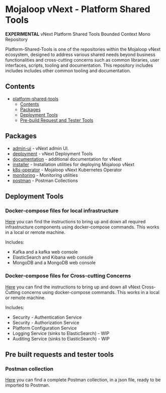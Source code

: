 # Mojaloop vNext - Platform Shared Tools

**EXPERIMENTAL** vNext Platform Shared Tools Bounded Context Mono Repository

Platform-Shared-Tools is one of the repositories within the Mojaloop vNext ecosystem, designed to address various shared needs  beyond business functionalities and cross-cutting concerns such as common libraries, user interfaces, scripts, tooling and documentation.
This repository includes  includes includes other common tooling and documentation.


## Contents
- [platform-shared-tools](#mojaloop-vnext---platform-shared-tools)
  - [Contents](#contents)
  - [Packages](#packages--libraries-included)
  - [Deployment Tools](#deployment-tools)
  - [Pre-build Request and Tester Tools](#pre-built-requests-and-tester-tools)


## Packages
- [admin-ui](./packages/admin-ui/README.md) - vNext admin UI.
- [deployment](./packages/deployment/) - vNext Deployment Tools
- [documentation](./packages/documentation/) - additional documentation for vNext 
- [installer](./packages/installer/INSTALLER-README.md) - Installation utilities for deploying Mojaloop vNext
- [k8s-operator](./packages/k8s-operator/README.md) - Mojaloop vNext Kubernetes Operator
- [monitoring](./packages/monitoring/) - Monitoring utilities
- [postman](./packages/postman/) - Postman Collections 

## Deployment Tools

### Docker-compose files for local infrastructure
[Here](packages/deployment/docker-compose-infra/README.md) you can find the instructions to bring up and down all required infrastructure components using docker-compose commands. This works in a local or remote machine.

Includes:
* Kafka and a kafka web console
* ElasticSearch and Kibana web console
* MongoDB and a MongoDB web console


### Docker-compose files for Cross-cutting Concerns
[Here](packages/deployment/docker-compose-cross-cutting/README.md) you can find the instructions to bring up and down all vNext Cross-Cutting concerns using docker-compose commands. This works in a local or remote machine.

Includes:
* Security - Authentication Service
* Security - Authorization Service
* Platform Configuration Service
* Logging Service (sinks to ElasticSearch) - WIP
* Auditing Service (sinks to ElasticSearch) - WIP


## Pre built requests and tester tools

### Postman collection 
[Here](packages/postman) you can find a complete Postman collection, in a json file, ready to be imported to Postman.


